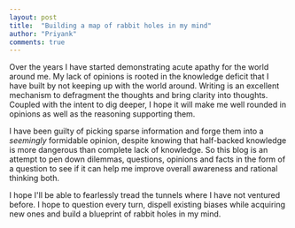 ```yaml
---
layout: post
title:  "Building a map of rabbit holes in my mind"
author: "Priyank"
comments: true
---
```


Over the years I have started demonstrating acute apathy for the world around me. My lack of opinions is rooted in the knowledge deficit that I have built by not keeping up with the world around. Writing is an excellent mechanism to defragment the thoughts and bring clarity into thoughts. Coupled with the intent to dig deeper, I hope it will make me well rounded in opinions as well as the reasoning supporting them. 

I have been guilty of picking sparse information and forge them into a _seemingly_ formidable opinion, despite knowing that half-backed knowledge is more dangerous than complete lack of knowledge. So this blog is an attempt to pen down dilemmas, questions, opinions and facts in the form of a question to see if it can help me improve overall awareness and rational thinking both. 

I hope I'll be able to fearlessly tread the tunnels where I have not ventured before. I hope to question every turn, dispell existing biases while acquiring new ones and build a blueprint of rabbit holes in my mind. 